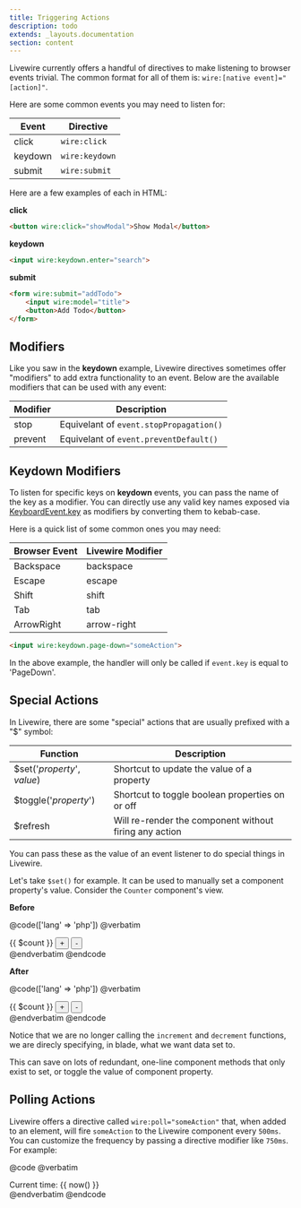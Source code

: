 ```yaml
---
title: Triggering Actions
description: todo
extends: _layouts.documentation
section: content
---
```


Livewire currently offers a handful of directives to make listening to browser events trivial. The common format for all of them is: `wire:[native event]="[action]"`.

Here are some common events you may need to listen for:

Event | Directive
--- | ---
click | `wire:click`
keydown | `wire:keydown`
submit | `wire:submit`

Here are a few examples of each in HTML:

**click**
```html
<button wire:click="showModal">Show Modal</button>
```

**keydown**
```html
<input wire:keydown.enter="search">
```

**submit**
```html
<form wire:submit="addTodo">
    <input wire:model="title">
    <button>Add Todo</button>
</form>
```

## Modifiers

Like you saw in the **keydown** example, Livewire directives sometimes offer "modifiers" to add extra functionality to an event. Below are the available modifiers that can be used with any event:

Modifier | Description
--- | ---
stop | Equivelant of `event.stopPropagation()`
prevent | Equivelant of `event.preventDefault()`

## Keydown Modifiers

To listen for specific keys on **keydown** events, you can pass the name of the key as a modifier. You can directly use any valid key names exposed via [KeyboardEvent.key](https://developer.mozilla.org/en-US/docs/Web/API/KeyboardEvent/key/Key_Values) as modifiers by converting them to kebab-case.

Here is a quick list of some common ones you may need:

Browser Event | Livewire Modifier
--- | ---
Backspace | backspace
Escape | escape
Shift | shift
Tab | tab
ArrowRight | arrow-right

```html
<input wire:keydown.page-down="someAction">
```

In the above example, the handler will only be called if `event.key` is equal to 'PageDown'.

## Special Actions
In Livewire, there are some "special" actions that are usually prefixed with a "$" symbol:

Function | Description
--- | ---
$set('_property_', _value_) | Shortcut to update the value of a property
$toggle('_property_') | Shortcut to toggle boolean properties on or off
$refresh | Will re-render the component without firing any action

You can pass these as the value of an event listener to do special things in Livewire.

Let's take `$set()` for example. It can be used to manually set a component property's value. Consider the `Counter` component's view.

**Before**

@code(['lang' => 'php'])
@verbatim
<div>
    {{ $count }}
    <button wire:click="increment">+</button>
    <button wire:click="decrement">-</button>
</div>
@endverbatim
@endcode

**After**

@code(['lang' => 'php'])
@verbatim
<div>
    {{ $count }}
    <button wire:click="$set('count', {{ $count + 1 }})">+</button>
    <button wire:click="$set('count', {{ $count - 1 }})">-</button>
</div>
@endverbatim
@endcode

Notice that we are no longer calling the `increment` and `decrement` functions, we are direcly specifying, in blade, what we want data set to.

This can save on lots of redundant, one-line component methods that only exist to set, or toggle the value of component property.

## Polling Actions
Livewire offers a directive called `wire:poll="someAction"` that, when added to an element, will fire `someAction` to the Livewire component every `500ms`. You can customize the frequency by passing a directive modifier like `750ms`. For example:

@code
@verbatim
<div wire:poll.750ms="$refresh">
    Current time: {{ now() }}
</div>
@endverbatim
@endcode
